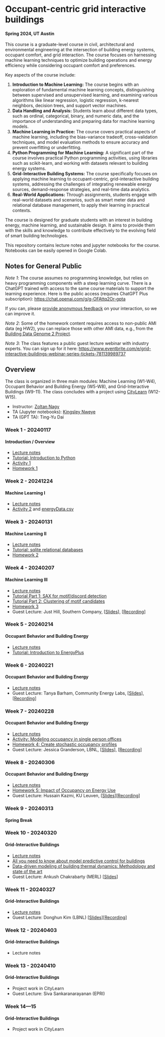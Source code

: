 # Occupant-centric grid interactive buildings 
#### Spring 2024, UT Austin
This course is a graduate-level course in civil, architectural and environmental engineering at the intersection of building energy systems, occupant comfort, and grid interaction. The course focuses on harnessing machine learning techniques to optimize building operations and energy efficiency while considering occupant comfort and preferences.


Key aspects of the course include:

1. **Introduction to Machine Learning:** The course begins with an exploration of fundamental machine learning concepts, distinguishing between supervised and unsupervised learning, and examining various algorithms like linear regression, logistic regression, k-nearest neighbors, decision trees, and support vector machines.
2.  **Data Handling and Analysis:** Students learn about different data types, such as ordinal, categorical, binary, and numeric data, and the importance of understanding and preparing data for machine learning models.
3. **Machine Learning in Practice:** The course covers practical aspects of machine learning, including the bias-variance tradeoff, cross-validation techniques, and model evaluation methods to ensure accuracy and prevent overfitting or underfitting.
4. **Python Programming for Machine Learning:** A significant part of the course involves practical Python programming activities, using libraries such as scikit-learn, and working with datasets relevant to building energy systems.
5. **Grid-Interactive Building Systems:** The course specifically focuses on applying machine learning to occupant-centric, grid-interactive building systems, addressing the challenges of integrating renewable energy sources, demand-response strategies, and real-time data analytics.
6. **Real-World Applications:** Through assignments, students engage with real-world datasets and scenarios, such as smart meter data and relational database management, to apply their learning in practical contexts.

The course is designed for graduate students with an interest in building energy, machine learning, and sustainable design. It aims to provide them with the skills and knowledge to contribute effectively to the evolving field of smart building technologies.

This repository contains lecture notes and jupyter notebooks for the course. Notebooks can be easily opened in Google Colab.


## Notes for General Public ##
_Note 1_: The course assumes no programming knowledge, but relies on heavy programming components with a steep learning curve. There is a ChatGPT trained with access to the same course materials to support the learning experience. Here is the public access (requires ChatGPT Plus subscription): https://chat.openai.com/g/g-OFAttq2Or-gpta

If you can, please [provide anonymous feedback](https://forms.gle/DYwHeBhVKpinuiyE9) on your interaction, so we can improve it.


_Note 2_: Some of the homework content requires access to non-public AMI data (eg HW2), you can replace those with other AMI data, e.g., from the [Building Data Genome 2 Project](https://github.com/buds-lab/building-data-genome-project-2).

_Note 3_: The class features a public guest lecture webinar with industry experts. You can sign up for it here: https://www.eventbrite.com/e/grid-interactive-buildings-webinar-series-tickets-781139989737


## Overview ##
The class is organized in three main modules: Machine Learning (W1-W4), Occupant Behavior and Building Energy (W5-W8), and Grid-Interactive Buildings (W9-11). The class concludes with a project using [CityLearn](http://www.citylearn.net) (W12-W15).

- Instructor: [Zoltan Nagy](https://www.ie-lab.org/author/zoltan-nagy/)
- TA (Jupyter notebooks): [Kingsley Nweye](https://kingsleynweye.com/)
- TA (GPT TA): Ting-Yu Dai

### Week 1 - 20240117 ###
#### Introduction / Overview ####
- [Lecture notes](https://github.com/intelligent-environments-lab/occupant_centric_grid_interactive_buildings_course/blob/main/src/lectures/CE397_OCCGEB_Sp24_01.pdf)
- [Tutorial: Introduction to Python](https://github.com/intelligent-environments-lab/occupant_centric_grid_interactive_buildings_course/blob/main/src/notebooks/tutorials/introduction_to_python.ipynb)
- [Activity 1](https://github.com/intelligent-environments-lab/occupant_centric_grid_interactive_buildings_course/blob/main/src/notebooks/activity/A1-Getting-Started-with-Python.ipynb)
- [Homework 1](https://github.com/intelligent-environments-lab/occupant_centric_grid_interactive_buildings_course/blob/main/src/notebooks/homework/Homework_1.ipynb)

### Week 2 - 20241224 ###
#### Machine Learning I ####
- [Lecture notes](https://github.com/intelligent-environments-lab/occupant_centric_grid_interactive_buildings_course/blob/main/src/lectures/CE397_OCCGEB_Sp24_02.pdf)
- [Activity 2](https://github.com/intelligent-environments-lab/occupant_centric_grid_interactive_buildings_course/blob/main/src/notebooks/activity/A2-scikit-learn.ipynb) and [energyData.csv](https://github.com/intelligent-environments-lab/occupant_centric_grid_interactive_buildings_course/blob/main/src/notebooks/activity/energyData.csv)


### Week 3 - 20240131 ###
#### Machine Learning II ####
- [Lecture notes](https://github.com/intelligent-environments-lab/occupant_centric_grid_interactive_buildings_course/blob/main/src/lectures/CE397_OCCGEB_Sp24_03.pdf)
- [Tutorial: sqlite relational databases](https://github.com/intelligent-environments-lab/occupant_centric_grid_interactive_buildings_course/blob/main/src/notebooks/tutorials/sqlite_relational_database.ipynb)
- [Homework 2](https://github.com/intelligent-environments-lab/occupant_centric_grid_interactive_buildings_course/blob/main/src/notebooks/homework/homework_2.ipynb)

### Week 4 - 20240207 ###
#### Machine Learning III ####
- [Lecture notes](https://github.com/intelligent-environments-lab/occupant_centric_grid_interactive_buildings_course/blob/main/src/lectures/CE397_OCCGEB_Sp24_04.pdf)
- [Tutorial Part 1: SAX for motif/discord detection](https://nbviewer.org/github/buds-lab/day-filter/blob/master/DayFilter%20Process%20-%20Part%201%20-%20SAX.ipynb)
- [Tutorial Part 2: Clustering of motif candidates](https://nbviewer.org/github/buds-lab/day-filter/blob/master/DayFilter%20Process%20-%20Part%202%20-%20Clustering%20Motif%20Candidates.ipynb)
- [Homework 3](https://github.com/intelligent-environments-lab/occupant_centric_grid_interactive_buildings_course/blob/main/src/notebooks/homework/Homework_3.ipynb)
- Guest Lecture: Just Hill, Southern Company, [[Slides](https://github.com/intelligent-environments-lab/occupant_centric_grid_interactive_buildings_course/blob/main/src/lectures/UT-Austin_JMH_2.2024.pdf)], [[Recording](https://youtu.be/zlUe_h8m2K8?feature=shared)]


### Week 5 - 20240214 ###
#### Occupant Behavior and Building Energy ####
- [Lecture notes](https://github.com/intelligent-environments-lab/occupant_centric_grid_interactive_buildings_course/blob/main/src/lectures/CE397_OCCGEB_Sp24_05.pdf)
- [Tutorial: Introduction to EnergyPlus](https://github.com/intelligent-environments-lab/occupant_centric_grid_interactive_buildings_course/blob/main/src/notebooks/tutorials/introduction_to_energy_plus.ipynb)


### Week 6 - 20240221 ###
#### Occupant Behavior and Building Energy  ####
- [Lecture notes](https://github.com/intelligent-environments-lab/occupant_centric_grid_interactive_buildings_course/blob/main/src/lectures/CE397_OCCGEB_Sp24_06.pdf)
- Guest Lecture: Tanya Barham, Community Energy Labs, [[Slides](https://github.com/intelligent-environments-lab/occupant_centric_grid_interactive_buildings_course/blob/main/src/lectures/20240221_GEBsTalk.pdf)], [[Recording](https://youtu.be/aKEUyQCbWuY)]

### Week 7 - 20240228 ###
#### Occupant Behavior and Building Energy  ####
- [Lecture notes](https://github.com/intelligent-environments-lab/occupant_centric_grid_interactive_buildings_course/blob/main/src/lectures/CE397_OCCGEB_Sp24_07.pdf) 
- [Activity: Modeling occupancy in single person offices](https://github.com/intelligent-environments-lab/occupant_centric_grid_interactive_buildings_course/blob/main/src/lectures/wang05.pdf)
- [Homework 4: Create stochastic occupancy profiles](https://github.com/intelligent-environments-lab/occupant_centric_grid_interactive_buildings_course/blob/main/src/notebooks/homework/Homework_4.ipynb) 
- Guest Lecture: Jessica Granderson, LBNL, [[Slides](https://github.com/intelligent-environments-lab/occupant_centric_grid_interactive_buildings_course/blob/main/src/lectures/ScalingGEBLectureFeb2024.pdf)], [[Recording](https://youtu.be/ixnUXH4lqDY)]

### Week 8 - 20240306 ###
#### Occupant Behavior and Building Energy  ####
- [Lecture notes](https://github.com/intelligent-environments-lab/occupant_centric_grid_interactive_buildings_course/blob/main/src/lectures/CE397_OCCGEB_Sp24_08.pdf)
- [Homework 5: Impact of Occupancy on Energy Use](https://github.com/intelligent-environments-lab/occupant_centric_grid_interactive_buildings_course/blob/main/src/notebooks/homework/homework_5.ipynb) 
- Guest Lecture: Hussain Kazmi, KU Leuven, [[Slides](https://github.com/intelligent-environments-lab/occupant_centric_grid_interactive_buildings_course/blob/main/src/lectures/UTAustin_Talk_Primer.pdf)][[Recording](https://youtu.be/ug52iroHAyg)]

### Week 9 - 20240313 ###
#### Spring Break ####


### Week 10 - 20240320 ###
#### Grid-Interactive Buildings ####
- [Lecture notes](https://github.com/intelligent-environments-lab/occupant_centric_grid_interactive_buildings_course/blob/main/src/lectures/CE397_OCCGEB_Sp24_09.pdf)
- [All you need to know about model predictive control for buildings](https://github.com/intelligent-environments-lab/occupant_centric_grid_interactive_buildings_course/blob/main/src/lectures/drgona20.pdf)
- [Data-driven modeling of building thermal dynamics: Methodology and state of the art](https://github.com/intelligent-environments-lab/occupant_centric_grid_interactive_buildings_course/blob/main/src/lectures/wang19.pdf)
- Guest Lecture: Ankush Chakrabarty (MERL) [[Slides](https://github.com/intelligent-environments-lab/occupant_centric_grid_interactive_buildings_course/blob/main/src/lectures/v5_UTA_talk_chakrabarty_mar_2024.pdf)]

### Week 11 - 20240327 ###
#### Grid-Interactive Buildings ####
- [Lecture notes](https://github.com/intelligent-environments-lab/occupant_centric_grid_interactive_buildings_course/blob/main/src/lectures/CE397_OCCGEB_Sp24_10.pdf)
- Guest Lecture: Donghun Kim (LBNL) [[Slides](https://github.com/intelligent-environments-lab/occupant_centric_grid_interactive_buildings_course/blob/main/src/lectures/TexasAustin_Guest_Lecture_DKim_LBNL.pdf)][[Recording](https://youtu.be/QJ-qkFStYpc?feature=shared)]

### Week 12 - 20240403 ###
#### Grid-Interactive Buildings ####
- Lecture notes

### Week 13 - 20240410 ###
#### Grid-Interactive Buildings ####
- Project work in CityLearn
- Guest Lecture: Siva Sankaranarayanan (EPRI)


### Week 14—15  ###
#### Grid-Interactive Buildings ####
- Project work in CityLearn
 
